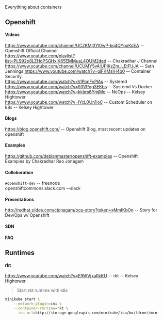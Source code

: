 Everything about containers

## Openshift

#### Videos
https://www.youtube.com/channel/UCZKMj3YI0wP-kq4QYpaKdEA       -- Openshift Official Channel    
https://www.youtube.com/playlist?list=PLS92o8LZHcPSGHxlK65EMMuaL4OUM2ded  -- Chakradhar J Channel  
https://www.youtube.com/channel/UCUMY5vAIUPlKzZm_LEtFUJA    -- Seth Jennings
https://www.youtube.com/watch?v=giFKMsIH4b0  -- Container Security  
https://www.youtube.com/watch?v=VIPonFvPlAs  -- Systemd  
https://www.youtube.com/watch?v=93VPog3EKbs  -- Systemd Vs Docker   
https://www.youtube.com/watch?v=kkbrs6YmjMo  -- NoOps -- Kelsey Hightower  
https://www.youtube.com/watch?v=IYcL0Un1io0  -- Custom Scheduler on k8s  -- Kelsey Hightower


#### Blogs
https://blog.openshift.com/     -- Openshift Blog, most recent updates on openshift

#### Examples
https://github.com/debianmaster/openshift-examples     -- Openshift Examples by Chakradhar Rao Jonagam


#### Colloboration
`#openshift-dev`     -- freenode     
openshiftcommons.slack.com   --slack    

#### Presentations
http://redhat.slides.com/cjonagam/ocp-story?token=xMmIKbOn    -- Story for Dev/Ops w/ Openshift


#### SDN

#### FAQ

## Runtimes
#### rkt
https://www.youtube.com/watch?v=E9WVjxaRkKU  -- rkt -- Kelsey Hightower
> Start rkt runtime with k8s
```sh
minikube start \
    --network-plugin=cni \
    --container-runtime=rkt \
    --iso-url=http://storage.googleapis.com/minikube/iso/buildroot/minikube-v0.0.6.iso
```


